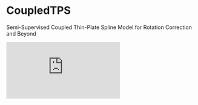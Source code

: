 # CoupledTPS
Semi-Supervised Coupled Thin-Plate Spline Model for Rotation Correction and Beyond

![image](https://github.com/nie-lang/CoupledTPS/blob/main/fig.pdf)
